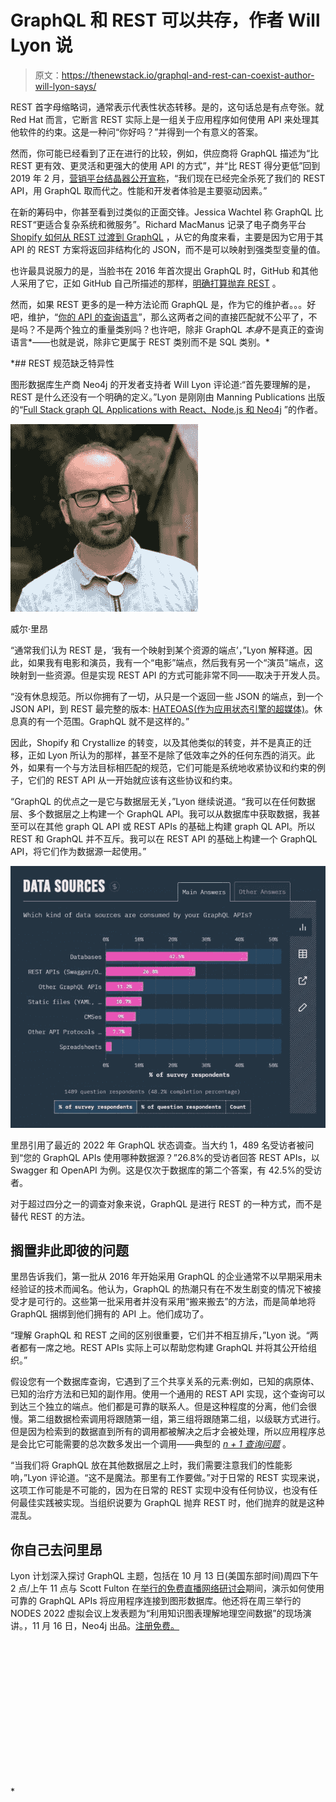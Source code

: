 # GraphQL 和 REST 可以共存，作者 Will Lyon 说

> 原文：<https://thenewstack.io/graphql-and-rest-can-coexist-author-will-lyon-says/>

REST 首字母缩略词，通常表示代表性状态转移。是的，这句话总是有点夸张。就 Red Hat 而言，它断言 REST 实际上是一组关于应用程序如何使用 API 来处理其他软件的约束。这是一种问“你好吗？”并得到一个有意义的答案。

然而，你可能已经看到了正在进行的比较，例如，供应商将 GraphQL 描述为“比 REST 更有效、更灵活和更强大的使用 API 的方式”，并“比 REST 得分更低”回到 2019 年 2 月，[营销平台结晶器公开宣称](https://crystallize.com/blog/why-we-killed-our-rest-api-in-favour-of-graphql)，“我们现在已经完全杀死了我们的 REST API，用 GraphQL 取而代之。性能和开发者体验是主要驱动因素。”

在新的筹码中，你甚至看到过类似的正面交锋。Jessica Wachtel 称 GraphQL 比 REST“更适合复杂系统和微服务”。Richard MacManus 记录了电子商务平台 [Shopify 如何从 REST 过渡到 GraphQL](https://thenewstack.io/why-shopify-favors-graphql-over-rest-for-its-apis/) ，从它的角度来看，主要是因为它用于其 API 的 REST 方案将返回非结构化的 JSON，而不是可以映射到强类型变量的值。

也许最具说服力的是，当脸书在 2016 年首次提出 GraphQL 时，GitHub 和其他人采用了它，正如 GitHub 自己所描述的那样，[明确打算抛弃 REST](https://thenewstack.io/github-dumps-rest-graphql-api/) 。

然而，如果 REST 更多的是一种方法论而 GraphQL 是，作为它的维护者。。。好吧，维护，“[你的 API 的查询语言](https://graphql.org)”，那么这两者之间的直接匹配就不公平了，不是吗？不是两个独立的重量类别吗？也许吧，除非 GraphQL *本身*不是真正的查询语言*——也就是说，除非它更属于 REST 类别而不是 SQL 类别。*

 *## REST 规范缺乏特异性

图形数据库生产商 Neo4j 的开发者支持者 Will Lyon 评论道:“首先要理解的是，REST 是什么还没有一个明确的定义。”Lyon 是刚刚由 Manning Publications 出版的“[Full Stack graph QL Applications with React、Node.js 和 Neo4j](https://www.manning.com/books/fullstack-graphql-applications) ”的作者。

![](img/0939cb962f48ce4e5ebec58f25bbdc86.png)

威尔·里昂

“通常我们认为 REST 是，‘我有一个映射到某个资源的端点’，”Lyon 解释道。因此，如果我有电影和演员，我有一个“电影”端点，然后我有另一个“演员”端点，这映射到一些资源。但是实现 REST API 的方式可能非常不同——取决于开发人员。

“没有休息规范。所以你拥有了一切，从只是一个返回一些 JSON 的端点，到一个 JSON API，到 REST 最完整的版本: [HATEOAS(作为应用状态引擎的超媒体)](https://restfulapi.net/hateoas/)。休息真的有一个范围。GraphQL 就不是这样的。”

因此，Shopify 和 Crystallize 的转变，以及其他类似的转变，并不是真正的迁移，正如 Lyon 所认为的那样，甚至不是除了低效率之外的任何东西的消灭。此外，如果有一个与方法目标相匹配的规范，它们可能是系统地收紧协议和约束的例子，它们的 REST API 从一开始就应该有这些协议和约束。

“GraphQL 的优点之一是它与数据层无关，”Lyon 继续说道。“我可以在任何数据层、多个数据层之上构建一个 GraphQL API。我可以从数据库中获取数据，我甚至可以在其他 graph QL API 或 REST APIs 的基础上构建 graph QL API。所以 REST 和 GraphQL 并不互斥。我可以在 REST API 的基础上构建一个 GraphQL API，将它们作为数据源一起使用。”

![](img/dea8b82c2f7ba5a95d59a9592df33b43.png)

里昂引用了最近的 2022 年 GraphQL 状态调查。当大约 1，489 名受访者被问到“您的 GraphQL APIs 使用哪种数据源？”26.8%的受访者回答 REST APIs，以 Swagger 和 OpenAPI 为例。这是仅次于数据库的第二个答案，有 42.5%的受访者。

对于超过四分之一的调查对象来说，GraphQL 是进行 REST 的一种方式，而不是替代 REST 的方法。

## 搁置非此即彼的问题

里昂告诉我们，第一批从 2016 年开始采用 GraphQL 的企业通常不以早期采用未经验证的技术而闻名。他认为，GraphQL 的热潮只有在不发生剧变的情况下被接受才是可行的。这些第一批采用者并没有采用“搬来搬去”的方法，而是简单地将 GraphQL 捆绑到他们拥有的 API 上。他们成功了。

“理解 GraphQL 和 REST 之间的区别很重要，它们并不相互排斥，”Lyon 说。“两者都有一席之地。REST APIs 实际上可以帮助您构建 GraphQL 并将其公开给组织。”

假设您有一个数据库查询，它遇到了三个共享关系的元素:例如，已知的病原体、已知的治疗方法和已知的副作用。使用一个通用的 REST API 实现，这个查询可以到达三个独立的端点。他们都是可靠的联系人。但是这种程度的分离，他们会很慢。第二组数据检索调用将跟随第一组，第三组将跟随第二组，以级联方式进行。但是因为检索到的数据直到所有的调用都被解决之后才会被处理，所以应用程序总是会比它可能需要的总次数多发出一个调用——典型的 [*n + 1 查询问题*](https://restfulapi.net/rest-api-n-1-problem/) 。

“当我们将 GraphQL 放在其他数据层之上时，我们需要注意我们的性能影响，”Lyon 评论道。“这不是魔法。那里有工作要做。”对于日常的 REST 实现来说，这项工作可能是不可能的，因为在日常的 REST 实现中没有任何协议，也没有任何最佳实践被实现。当组织说要为 GraphQL 抛弃 REST 时，他们抛弃的就是这种混乱。

## 你自己去问里昂

Lyon 计划深入探讨 GraphQL 主题，包括在 10 月 13 日(美国东部时间)周四下午 2 点/上午 11 点与 Scott Fulton 在[举行的免费直播网络研讨会](https://freecontent.manning.com/william-lyon-live-chat-deep-dive-into-graphql/)期间，演示如何使用可靠的 GraphQL APIs 将应用程序连接到图形数据库。他还将在周三举行的 NODES 2022 虚拟会议上发表题为“利用知识图表理解地理空间数据”的现场演讲。，11 月 16 日，Neo4j 出品。[注册免费。](https://hopin.com/events/nodes-2022/registration)

<svg xmlns:xlink="http://www.w3.org/1999/xlink" viewBox="0 0 68 31" version="1.1"><title>Group</title> <desc>Created with Sketch.</desc></svg>*